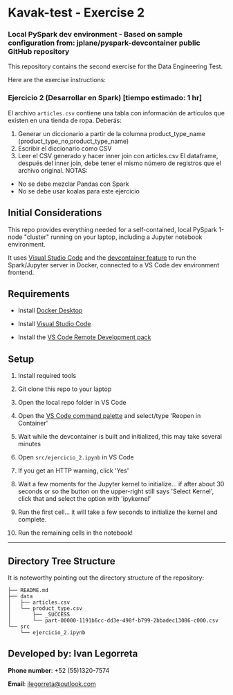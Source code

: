# Kavak-test - Exercise 2 
### Local PySpark dev environment - Based on sample configuration from: jplane/pyspark-devcontainer public GitHub repository

This repository contains the second exercise for the Data Engineering Test.

Here are the exercise instructions:

### Ejercicio 2 (Desarrollar en Spark) [tiempo estimado: 1 hr]
El archivo ```articles.csv``` contiene una tabla con información de artículos que existen en una tienda de
ropa. Deberás:
1. Generar un diccionario a partir de la columna product_type_name
(product_type_no,product_type_name)
2. Escribir el diccionario como CSV
3. Leer el CSV generado y hacer inner join con articles.csv
El dataframe, después del inner join, debe tener el mismo número de registros que el archivo original.
NOTAS:
- No se debe mezclar Pandas con Spark
- No se debe usar koalas para este ejercicio

## Initial Considerations

This repo provides everything needed for a self-contained, local PySpark 1-node "cluster" running on your laptop, including a Jupyter notebook environment.

It uses [Visual Studio Code](https://code.visualstudio.com/) and the [devcontainer feature](https://code.visualstudio.com/docs/devcontainers/containers) to run the Spark/Jupyter server in Docker, connected to a VS Code dev environment frontend.

## Requirements

- Install [Docker Desktop](https://www.docker.com/products/docker-desktop/)

- Install [Visual Studio Code](https://code.visualstudio.com/download)

- Install the [VS Code Remote Development pack](https://marketplace.visualstudio.com/items?itemName=ms-vscode-remote.vscode-remote-extensionpack)

## Setup

1. Install required tools 

2. Git clone this repo to your laptop

3. Open the local repo folder in VS Code

4. Open the [VS Code command palette](https://code.visualstudio.com/docs/getstarted/userinterface#_command-palette) and select/type 'Reopen in Container'

5. Wait while the devcontainer is built and initialized, this may take several minutes

6. Open ```src/ejercicio_2.ipynb``` in VS Code

7. If you get an HTTP warning, click 'Yes'

8. Wait a few moments for the Jupyter kernel to initialize... if after about 30 seconds or so the button on the upper-right still says 'Select Kernel', click that and select the option with 'ipykernel'

9. Run the first cell... it will take a few seconds to initialize the kernel and complete. 

10. Run the remaining cells in the notebook!

---
## Directory Tree Structure
It is noteworthy pointing out the directory structure of the repository:

```
├── README.md
├── data
│   ├── articles.csv
│   └── product_type.csv
│       ├── _SUCCESS
│       └── part-00000-1191b6cc-dd3e-498f-b799-2bbadec13086-c000.csv
└── src
    └── ejercicio_2.ipynb
```

## Developed by: Ivan Legorreta
**Phone number**: +52 (55)1320-7574

**Email**: ilegorreta@outlook.com
